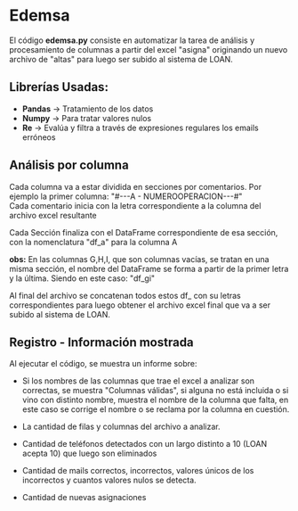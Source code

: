 # Edemsa

El código **edemsa.py** consiste en automatizar la tarea de análisis y procesamiento de columnas a partir del excel "asigna" originando un nuevo archivo de "altas" para luego ser subido al sistema de LOAN.  

## Librerías Usadas:  
- **Pandas** &#8594; Tratamiento de los datos
- **Numpy** &#8594; Para tratar valores nulos
- **Re** &#8594; Evalúa y filtra a través de expresiones regulares los emails erróneos  

## Análisis por columna 
Cada columna va a estar dividida en secciones por comentarios. Por ejemplo la primer columna:
"#---A - NUMEROOPERACION---#"  
Cada comentario inicia con la letra correspondiente a la columna del archivo excel resultante  

Cada Sección finaliza con el DataFrame correspondiente de esa sección, con la nomenclatura "df_a" para la columna A  

**obs:** En las columnas G,H,I, que son columnas vacías, se tratan en una misma sección, el nombre del DataFrame se forma a partir de la primer letra y la última. Siendo en este caso: "df_gi"

Al final del archivo se concatenan todos estos df_ con su letras correspondientes para luego obtener el archivo excel final que va a ser subido al sistema de LOAN.

## Registro - Información mostrada
Al ejecutar el código, se muestra un informe sobre: 
- Si los nombres de las columnas que trae el excel a analizar son correctas, se muestra "Columnas válidas", si alguna no está incluida o si vino con distinto nombre, muestra el nombre de la columna que falta, en este caso se corrige el nombre o se reclama por la columna en cuestión. 

- La cantidad de filas y columnas del archivo a analizar.

- Cantidad de teléfonos detectados con un largo distinto a 10 (LOAN acepta 10) que luego son eliminados

- Cantidad de mails correctos, incorrectos, valores únicos de los incorrectos y cuantos valores nulos se detecta. 

- Cantidad de nuevas asignaciones 
